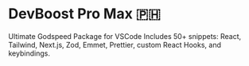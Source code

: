 ﻿# DevBoost Pro Max 🇵🇭
Ultimate Godspeed Package for VSCode
Includes 50+ snippets: React, Tailwind, Next.js, Zod, Emmet, Prettier, custom React Hooks, and keybindings.
